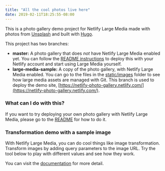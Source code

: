 ```yaml
---
title: "All the cool photos live here"
date: 2019-02-11T18:25:55-08:00
---
```


This is a photo gallery demo project for Netlify Large Media made with photos from [Unsplash](https://unsplash.com/) and built with [Hugo](https://gohugo.io/).

This project has two branches:

- **master:** A photo gallery that does _not_ have Netlify Large Media enabled yet. You can follow the [README instructions](https://github.com/netlify/netlify-photo-gallery/blob/master/README.md/#how-to-deploy-your-own-photo-gallery-with-large-media) to deploy this with your Netlify account and start using Large Media yourself.
- **large-media-sample:** A copy of the photo gallery, with Netlify Large Media enabled. You can go to the files in the [static/images](https://github.com/netlify/netlify-photo-gallery/tree/large-media-sample/static/images) folder to see how large media assets are managed with Git. This branch is used to deploy the demo site, [https://netlify-photo-gallery.netlify.com/](https://netlify-photo-gallery.netlify.com/).

### What can I do with this?

If you want to try deploying your own photo gallery with Netlify Large Media, please go to the [README](https://github.com/netlify/netlify-photo-gallery/blob/master/README.md) for how to do it.

### Transformation demo with a sample image

With Netlify Large Media, you can do cool things like image transformation. Transform images by adding query parameters to the image URL. Try the tool below to play with different values and see how they work.

You can visit the [documentation](https://www.netlify.com/docs/image-transformation/) for more detail.
